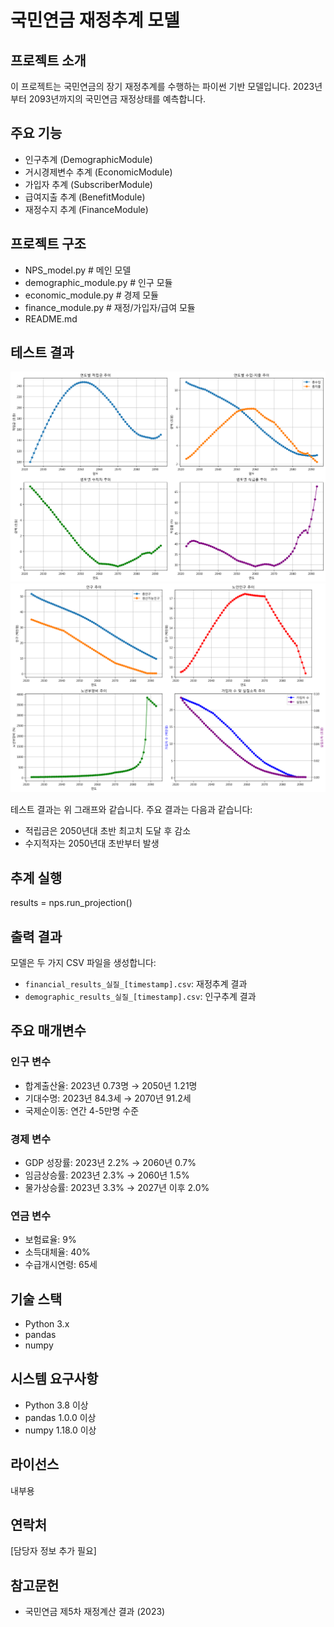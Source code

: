 # 국민연금 재정추계 모델

## 프로젝트 소개
이 프로젝트는 국민연금의 장기 재정추계를 수행하는 파이썬 기반 모델입니다. 2023년부터 2093년까지의 국민연금 재정상태를 예측합니다.

## 주요 기능
- 인구추계 (DemographicModule)
- 거시경제변수 추계 (EconomicModule)
- 가입자 추계 (SubscriberModule)
- 급여지출 추계 (BenefitModule)
- 재정수지 추계 (FinanceModule)

## 프로젝트 구조
- NPS_model.py # 메인 모델
- demographic_module.py # 인구 모듈
- economic_module.py # 경제 모듈
- finance_module.py # 재정/가입자/급여 모듈
- README.md

## 테스트 결과
![재정추계 결과](./images/financial_projection_241739.png)
![인구추계 결과](./images/demographic_projection_241745.png)


테스트 결과는 위 그래프와 같습니다. 주요 결과는 다음과 같습니다:
- 적립금은 2050년대 초반 최고치 도달 후 감소
- 수지적자는 2050년대 초반부터 발생



## 추계 실행
results = nps.run_projection()


## 출력 결과
모델은 두 가지 CSV 파일을 생성합니다:
- `financial_results_실질_[timestamp].csv`: 재정추계 결과
- `demographic_results_실질_[timestamp].csv`: 인구추계 결과

## 주요 매개변수
### 인구 변수
- 합계출산율: 2023년 0.73명 → 2050년 1.21명
- 기대수명: 2023년 84.3세 → 2070년 91.2세
- 국제순이동: 연간 4-5만명 수준

### 경제 변수
- GDP 성장률: 2023년 2.2% → 2060년 0.7%
- 임금상승률: 2023년 2.3% → 2060년 1.5%
- 물가상승률: 2023년 3.3% → 2027년 이후 2.0%

### 연금 변수
- 보험료율: 9%
- 소득대체율: 40%
- 수급개시연령: 65세

## 기술 스택
- Python 3.x
- pandas
- numpy

## 시스템 요구사항
- Python 3.8 이상
- pandas 1.0.0 이상
- numpy 1.18.0 이상

## 라이선스
내부용

## 연락처
[담당자 정보 추가 필요]

## 참고문헌
- 국민연금 제5차 재정계산 결과 (2023)
